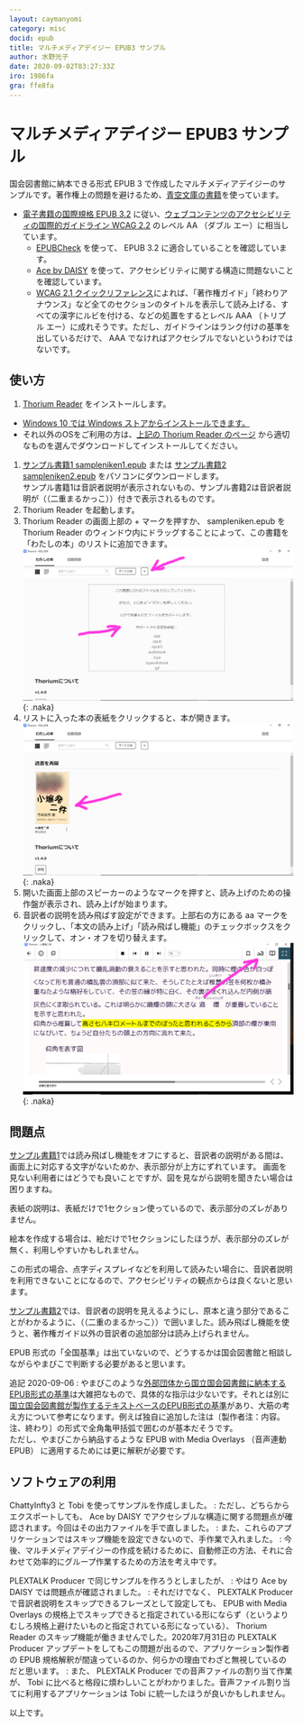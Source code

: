 ```yaml
---
layout: caymanyomi
category: misc
docid: epub
title: マルチメディアデイジー EPUB3 サンプル
author: 水野光子
date: 2020-09-02T03:27:33Z
iro: 1986fa
gra: ffe8fa
---
```


# マルチメディアデイジー EPUB3 サンプル

国会図書館に納本できる形式 EPUB 3 で作成したマルチメディアデイジーのサンプルです。著作権上の問題を避けるため、[青空文庫の書籍](https://www.aozora.gr.jp/cards/000042/card2507.html)を使っています。

- [電子書籍の国際規格 EPUB 3.2](https://www.w3.org/publishing/epub3/epub-overview.html) に従い、[ウェブコンテンツのアクセシビリティの国際的ガイドライン WCAG 2.2](https://www.w3.org/TR/WCAG22/) のレベル AA （ダブル エー）に相当しています。
  - [EPUBCheck](https://github.com/w3c/epubcheck) を使って、 EPUB 3.2 に適合していることを確認しています。
  - [Ace by DAISY](https://daisy.github.io/ace/getting-started/ace-app/) を使って、アクセシビリティに関する構造に問題ないことを確認しています。
  - [WCAG 2.1 クイックリファレンス](https://www.w3.org/WAI/WCAG21/quickref/)によれば、「著作権ガイド」「終わりアナウンス」など全てのセクションのタイトルを表示して読み上げる、すべての漢字にルビを付ける、などの処置をするとレベル AAA （トリプル エー）に成れそうです。ただし、ガイドラインはランク付けの基準を出しているだけで、 AAA でなければアクセシブルでないというわけではないです。


## 使い方

1. [Thorium Reader](https://www.edrlab.org/software/thorium-reader/) をインストールします。
  - [Windows 10 では Windows ストアからインストールできます。](https://www.microsoft.com/ja-jp/p/thorium-reader/9nfzp1g7m2sc?activetab=pivot:overviewtab)
  - それ以外のOSをご利用の方は、[上記の Thorium Reader のページ](https://www.edrlab.org/software/thorium-reader/) から適切なものを選んでダウンロードしてインストールしてください。
1. [サンプル書籍1 sampleniken1.epub](media/epub/sampleniken1.epub) または [サンプル書籍2 sampleniken2.epub](media/epub/sampleniken2.epub) をパソコンにダウンロードします。  
  サンプル書籍1は音訳者説明が表示されないもの、サンプル書籍2は音訳者説明が（（二重まるかっこ））付きで表示されるものです。
1. Thorium Reader を起動します。
1. Thorium Reader の画面上部の + マークを押すか、 sampleniken.epub を Thorium Reader のウィンドウ内にドラッグすることによって、この書籍を「わたしの本」のリストに追加できます。  
  ![Thorium画面1](media/epub/thorium1.png){: .naka}
1. リストに入った本の表紙をクリックすると、本が開きます。  
  ![Thorium画面2](media/epub/thorium2.png){: .naka}
1. 開いた画面上部のスピーカーのようなマークを押すと、読み上げのための操作盤が表示され、読み上げが始まります。
1. 音訳者の説明を読み飛ばす設定ができます。上部右の方にある aa マークをクリックし、「本文の読み上げ」「読み飛ばし機能」のチェックボックスをクリックして、オン・オフを切り替えます。  
  ![Thorium画面3](media/epub/thorium3.png){: .naka}


## 問題点

[サンプル書籍1](media/epub/sampleniken1.epub)では読み飛ばし機能をオフにすると、音訳者の説明がある間は、画面上に対応する文字がないためか、表示部分が上方にずれています。
画面を見ない利用者にはどうでも良いことですが、図を見ながら説明を聞きたい場合は困りますね。

表紙の説明は、表紙だけで1セクション使っているので、表示部分のズレがありません。

絵本を作成する場合は、絵だけで1セクションにしたほうが、表示部分のズレが無く、利用しやすいかもしれません。

この形式の場合、点字ディスプレイなどを利用して読みたい場合に、音訳者説明を利用できないことになるので、アクセシビリティの観点からは良くないと思います。

[サンプル書籍2](media/epub/sampleniken2.epub)では、音訳者の説明を見えるようにし、原本と違う部分であることがわかるように、（（二重のまるかっこ））で囲いました。読み飛ばし機能を使うと、著作権ガイド以外の音訳者の追加部分は読み上げられません。

EPUB 形式の「全国基準」は出ていないので、どうするかは国会図書館と相談しながらやまびこで判断する必要があると思います。

追記 2020-09-06
: やまびこのような[外部団体から国立国会図書館に納本するEPUB形式の基準](https://www.ndl.go.jp/jp/library/supportvisual/supportvisual-10_01.html#a511)は大雑把なもので、具体的な指示は少ないです。それとは別に[国立国会図書館が製作するテキストベースのEPUB形式の基準](https://www.ndl.go.jp/jp/library/supportvisual/supportvisual-02.html)があり、大筋の考え方について参考になります。例えば独自に追加した注は〔製作者注：内容。注、終わり〕の形式で全角亀甲括弧で囲むのが基本だそうです。  
ただし、やまびこから納品するような EPUB with Media Overlays （音声連動EPUB） に適用するためには更に解釈が必要です。


## ソフトウェアの利用

ChattyInfty3 と Tobi を使ってサンプルを作成しました。
: ただし、どちらからエクスポートしても、 Ace by DAISY でアクセシブルな構造に関する問題点が確認されます。今回はその出力ファイルを手で直しました。
: また、これらのアプリケーションではスキップ機能を設定できないので、手作業で入れました。
: 今後、マルチメディアデイジーの作成を続けるために、自動修正の方法、それに合わせて効率的にグループ作業するための方法を考え中です。

PLEXTALK Producer で同じサンプルを作ろうとしましたが、
: やはり Ace by DAISY では問題点が確認されました。
: それだけでなく、 PLEXTALK Producer で音訳者説明をスキップできるフレーズとして設定しても、 EPUB with Media Overlays の規格上でスキップできると指定されている形にならず（というよりむしろ規格上避けたいものと指定されている形になっている）、 Thorium Reader のスキップ機能が働きませんでした。2020年7月31日の PLEXTALK Producer アップデートをしてもこの問題が出るので、アプリケーション製作者の EPUB 規格解釈が間違っているのか、何らかの理由でわざと無視しているのだと思います。
: また、 PLEXTALK Producer での音声ファイルの割り当て作業が、 Tobi に比べると格段に煩わしいことがわかりました。音声ファイル割り当てに利用するアプリケーションは Tobi に統一したほうが良いかもしれません。

以上です。

